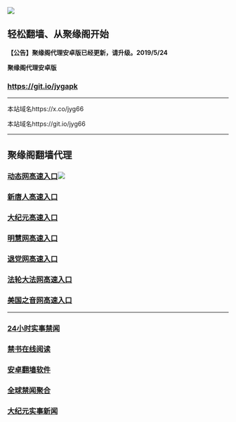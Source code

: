 ![](https://raw.githubusercontent.com/hao369/a/master/j.jpg)



## 轻松翻墙、从聚缘阁开始



**【公告】聚缘阁代理安卓版已经更新，请升级。2019/5/24**

 
**聚缘阁代理安卓版**
### https://git.io/jygapk  

***

本站域名https://x.co/jyg66 

本站域名https://git.io/jyg66



***




## 聚缘阁翻墙代理 




### [动态网高速入口](http://496549z.hapi.hschnet.de/324232/2574)![](https://raw.githubusercontent.com/hao369/a/master/jygdl.gif)





### [新唐人高速入口](http://496549z.hapi.hschnet.de/324232/5)

### [大纪元高速入口](http://496549z.hapi.hschnet.de/324232/7)

### [明慧网高速入口](http://496549z.hapi.hschnet.de/324232/3)

### [退党网高速入口](http://496549z.hapi.hschnet.de/324232/8)

### [法轮大法网高速入口](http://496549z.hapi.hschnet.de/324232/15)

### [美国之音网高速入口](http://496549z.hapi.hschnet.de/324232/18)



***






### [24小时实事禁闻](https://git.io/fj3Go)

### [禁书在线阅读](https://github.com/txyzum203/djy/blob/master/gb/9p.md?flntdtv#1)


### [安卓翻墙软件](https://git.io/afq)

### [全球禁闻聚合](https://github.com/gfw-breaker/banned-news1/blob/master/README.md)

### [大纪元实事新闻](https://git.io/fjmgE)






